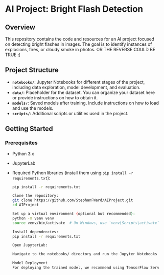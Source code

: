 # AI Project: Bright Flash Detection

## Overview

This repository contains the code and resources for an AI project focused on detecting bright flashes in images. The goal is to identify instances of explosions, fires, or cloudy smoke in photos. OR THE REVERSE COULD BE TRUE :)

## Project Structure

- **`notebooks/`**: Jupyter Notebooks for different stages of the project, including data exploration, model development, and evaluation.
- **`data/`**: Placeholder for the dataset. You can organize your dataset here or provide instructions on how to obtain it.
- **`models/`**: Saved models after training. Include instructions on how to load and use the models.
- **`scripts/`**: Additional scripts or utilities used in the project.

## Getting Started

### Prerequisites

- Python 3.x
- JupyterLab
- Required Python libraries (install them using `pip install -r requirements.txt`):

  ```bash
  pip install -r requirements.txt

  Clone the repository:
  git clone https://github.com/StephanFWard/AIProject.git
  cd AIProject

  Set up a virtual environment (optional but recommended):
  python -m venv venv
  source venv/bin/activate  # On Windows, use `venv\Scripts\activate`

  Install dependencies:
  pip install -r requirements.txt

  Open JupyterLab:

  Navigate to the notebooks/ directory and run the Jupyter Notebooks in sequence.

  Model Deployment
  For deploying the trained model, we recommend using TensorFlow Serving. Follow the steps in the deployment guide for detailed instructions.
  
